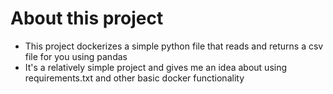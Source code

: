 # About this project
- This project dockerizes a simple python file that reads and returns a csv file for you using pandas
- It's a relatively simple project and gives me an idea about using requirements.txt and other basic docker functionality
